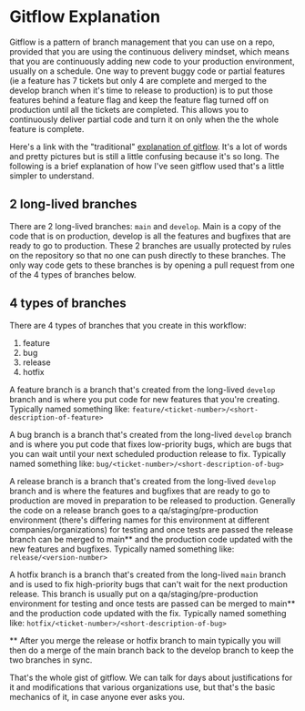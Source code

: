 # Gitflow Explanation

Gitflow is a pattern of branch management that you can use on a repo, provided that you are using the continuous delivery mindset, which means that you are continuously adding new code to your production environment, usually on a schedule. One way to prevent buggy code or partial features (ie a feature has 7 tickets but only 4 are complete and merged to the develop branch when it's time to release to production) is to put those features behind a feature flag and keep the feature flag turned off on production until all the tickets are completed. This allows you to continuously deliver partial code and turn it on only when the the whole feature is complete.

Here's a link with the "traditional" [explanation of gitflow](https://www.atlassian.com/git/tutorials/comparing-workflows/gitflow-workflow
). It's a lot of words and pretty pictures but is still a little confusing because it's so long. The following is a brief explanation of how I've seen gitflow used that's a little simpler to understand.

## 2 long-lived branches

There are 2 long-lived branches: `main` and `develop`. Main is a copy of the code that is on production, develop is all the features and bugfixes that are ready to go to production. These 2 branches are usually protected by rules on the repository so that no one can push directly to these branches. The only way code gets to these branches is by opening a pull request from one of the 4 types of branches below.

## 4 types of branches

There are 4 types of branches that you create in this workflow:

1. feature
2. bug
3. release
4. hotfix

A feature branch is a branch that's created from the long-lived `develop` branch and is where you put code for new features that you're creating. Typically named something like: `feature/<ticket-number>/<short-description-of-feature>`

A bug branch is a branch that's created from the long-lived `develop` branch and is where you put code that fixes low-priority bugs, which are bugs that you can wait until your next scheduled production release to fix. Typically named something like: `bug/<ticket-number>/<short-description-of-bug>`

A release branch is a branch that's created from the long-lived `develop` branch and is where the features and bugfixes that are ready to go to production are moved in preparation to be released to production. Generally the code on a release branch goes to a qa/staging/pre-production environment (there's differing names for this environment at different companies/organizations) for testing and once tests are passed the release branch can be merged to main** and the production code updated with the new features and bugfixes. Typically named something like: `release/<version-number>`

A hotfix branch is a branch that's created from the long-lived `main` branch and is used to fix high-priority bugs that can't wait for the next production release. This branch is usually put on a qa/staging/pre-production environment for testing and once tests are passed can be merged to main** and the production code updated with the fix. Typically named something like: `hotfix/<ticket-number>/<short-description-of-bug>`

** After you merge the release or hotfix branch to main typically you will then do a merge of the main branch back to the develop branch to keep the two branches in sync.

That's the whole gist of gitflow. We can talk for days about justifications for it and modifications that various organizations use, but that's the basic mechanics of it, in case anyone ever asks you.
